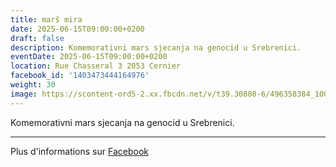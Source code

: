 ```yaml
---
title: marš mira
date: 2025-06-15T09:00:00+0200
draft: false
description: Komemorativni mars sjecanja na genocid u Srebrenici.
eventDate: 2025-06-15T09:00:00+0200
location: Rue Chasseral 3 2053 Cernier
facebook_id: '1403473444164976'
weight: 30
image: https://scontent-ord5-2.xx.fbcdn.net/v/t39.30808-6/496358384_1007574214836511_4806363768185633011_n.jpg?_nc_cat=102&ccb=1-7&_nc_sid=9e60e4&_nc_ohc=fUm34L2DKaIQ7kNvwFdqsz1&_nc_oc=Adm_Txhu3UFWD7KqNrmcerGYiY-eV_OYx30vve8jd1OVh29Nobi6SrDu-qXIp6JQM5w&_nc_zt=23&_nc_ht=scontent-ord5-2.xx&edm=ABTKTjYEAAAA&_nc_gid=R405Gan1BGK1rvKcPnpyyA&oh=00_AfWWrl8R-z6tv9OpqyVck8eNUEHF5HfVWmEEzmphY-MKvg&oe=68B8272E
---
```


Komemorativni mars sjecanja na genocid u Srebrenici.

---

Plus d'informations sur [Facebook](https://facebook.com/events/1403473444164976)
